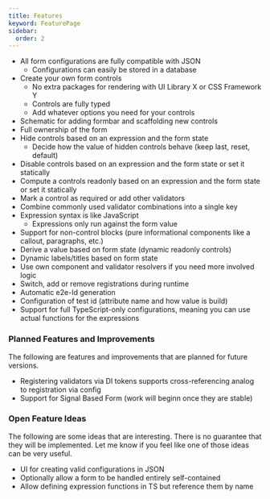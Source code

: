 ```yaml
---
title: Features
keyword: FeaturePage
sidebar:
  order: 2
---
```


- All form configurations are fully compatible with JSON
  - Configurations can easily be stored in a database
- Create your own form controls
  - No extra packages for rendering with UI Library X or CSS Framework Y
  - Controls are fully typed
  - Add whatever options you need for your controls
- Schematic for adding formbar and scaffolding new controls
- Full ownership of the form
- Hide controls based on an expression and the form state
  - Decide how the value of hidden controls behave (keep last, reset, default)
- Disable controls based on an expression and the form state or set it statically
- Compute a controls readonly based on an expression and the form state or set it statically
- Mark a control as required or add other validators
- Combine commonly used validator combinations into a single key
- Expression syntax is like JavaScript
  - Expressions only run against the form value
- Support for non-control blocks (pure informational components like a callout, paragraphs, etc.)
- Derive a value based on form state (dynamic readonly controls)
- Dynamic labels/titles based on form state
- Use own component and validator resolvers if you need more involved logic
- Switch, add or remove registrations during runtime
- Automatic e2e-Id generation
- Configuration of test id (attribute name and how value is build)
- Support for full TypeScript-only configurations, meaning you can use actual functions for the expressions


### Planned Features and Improvements

The following are features and improvements that are planned for future versions.

- Registering validators via DI tokens supports cross-referencing analog to registration via config
- Support for Signal Based Form (work will beginn once they are stable)

### Open Feature Ideas

The following are some ideas that are interesting. There is no guarantee that they will be implemented. Let me know if you feel like one of those ideas can be very useful.

- UI for creating valid configurations in JSON
- Optionally allow a form to be handled entirely self-contained
- Allow defining expression functions in TS but reference them by name

